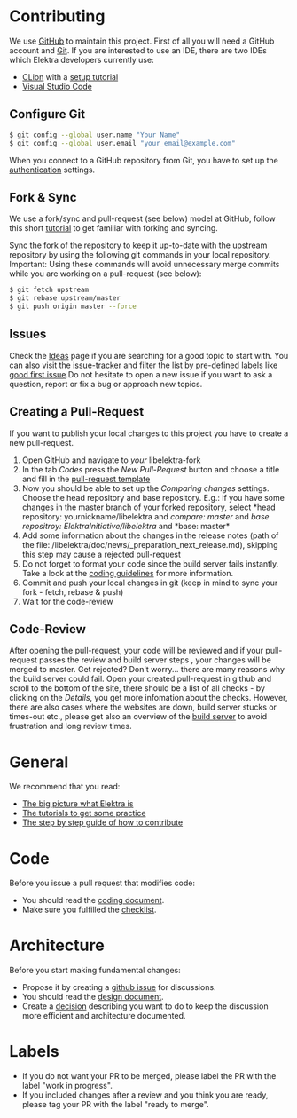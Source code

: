 # Contributing

We use [GitHub](https://github.com/ElektraInitiative/libelektra/) to maintain this project. First of all you will need a GitHub account and [Git](https://www.git-scm.com/).
If you are interested to use an IDE, there are two IDEs which Elektra developers currently use:

- [CLion](https://www.jetbrains.com/clion/) with a [setup tutorial](/doc/tutorials/contributing-clion.md)
- [Visual Studio Code](https://code.visualstudio.com/)

## Configure Git

```sh
$ git config --global user.name "Your Name"
$ git config --global user.email "your_email@example.com"
```

When you connect to a GitHub repository from Git, you have to set up the [authentication](https://help.github.com/en/articles/set-up-git#next-steps-authenticating-with-github-from-git) settings.

## Fork & Sync

We use a fork/sync and pull-request (see below) model at GitHub, follow this short [tutorial](https://help.github.com/articles/fork-a-repo/) to get familiar with forking and syncing.

Sync the fork of the repository to keep it up-to-date with the upstream repository by using the following git commands in your local repository. Important: Using these commands will avoid unnecessary merge commits while you are working on a pull-request (see below):

```sh
$ git fetch upstream
$ git rebase upstream/master
$ git push origin master --force
```

## Issues

Check the [Ideas](/doc/IDEAS.md) page if you are searching for a good topic to start with. You can also visit the [issue-tracker](https://github.com/ElektraInitiative/libelektra/issues) and filter the list by pre-defined labels like [good first issue](https://github.com/ElektraInitiative/libelektra/labels/good%20first%20issue).Do not hesitate to open a new issue if you want to ask a question, report or fix a bug or approach new topics.

## Creating a Pull-Request

If you want to publish your local changes to this project you have to create a new pull-request.

1. Open GitHub and navigate to _your_ libelektra-fork
2. In the tab _Codes_ press the _New Pull-Request_ button and choose a title and fill in the [pull-request template](/.github/PULL_REQUEST_TEMPLATE.md)
3. Now you should be able to set up the _Comparing changes_ settings. Choose the head repository and base repository. E.g.: if you have some changes in the master branch of your forked repository, select *head repository: yournickname/libelektra and *compare: master* and *base repositroy: ElektraInitiative/libelektra* and *base: master\*
4. Add some information about the changes in the release notes (path of the file: /libelektra/doc/news/\_preparation_next_release.md), skipping this step may cause a rejected pull-request
5. Do not forget to format your code since the build server fails instantly. Take a look at the [coding guidelines](/doc/CODING.md) for more information.
6. Commit and push your local changes in git (keep in mind to sync your fork - fetch, rebase & push)
7. Wait for the code-review

## Code-Review

After opening the pull-request, your code will be reviewed and if your pull-request passes the review and build server steps , your changes will be merged to master.
Get rejected? Don't worry... there are many reasons why the build server could fail. Open your created pull-request in github and scroll to the bottom of the site, there should be a list of all checks - by clicking on the _Details_, you get more infomation about the checks. However, there are also cases where the websites are down, build server stucks or times-out etc., please get also an overview of the [build server](/doc/BUILDSERVER.md) to avoid frustration and long review times.

# General

We recommend that you read:

- [The big picture what Elektra is](/doc/BIGPICTURE.md)
- [The tutorials to get some practice](/doc/tutorials/)
- [The step by step guide of how to contribute](/doc/tutorials/contributing-clion.md)

# Code

Before you issue a pull request that modifies code:

- You should read the [coding document](/doc/CODING.md).
- Make sure you fulfilled the [checklist](/.github/PULL_REQUEST_TEMPLATE.md).

# Architecture

Before you start making fundamental changes:

- Propose it by creating a [github issue](https://github.com/ElektraInitiative/libelektra/issues/new)
  for discussions.
- You should read the [design document](/doc/DESIGN.md).
- Create a [decision](/doc/decisions/README.md) describing you want to do
  to keep the discussion more efficient and architecture documented.

# Labels

- If you do not want your PR to be merged, please label
  the PR with the label "work in progress".
- If you included changes after a review and you think you
  are ready, please tag your PR with the label "ready to merge".
